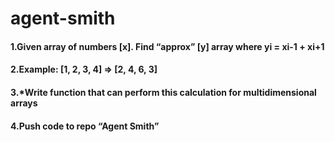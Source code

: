 # agent-smith
#### 1.Given array of numbers [x]. Find “approx” [y] array where yi = xi-1 + xi+1​

#### 2.Example: [1, 2, 3, 4] => [2, 4, 6, 3]​

#### 3.*Write function that can perform this calculation for multidimensional arrays​

#### 4.Push code to repo “Agent Smith”
